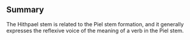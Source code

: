 ## Summary
The Hithpael stem is related to the Piel stem formation, and it generally expresses the reflexive voice of the meaning of a verb in the Piel stem.
